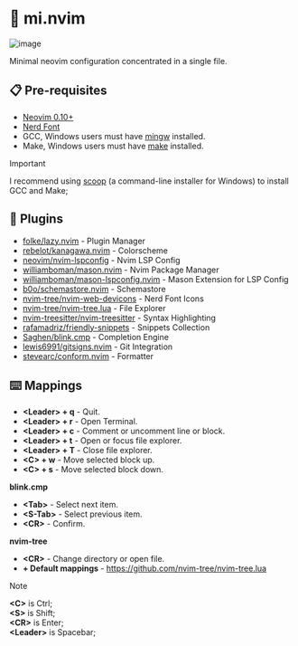 # 📝 mi.nvim

![image](https://github.com/user-attachments/assets/389e9604-693c-4967-8d36-90a1ded2fee8)

Minimal neovim configuration concentrated in a single file.

## 📋 Pre-requisites
- [Neovim 0.10+](https://neovim.io/)
- [Nerd Font](https://www.nerdfonts.com/)
- GCC, Windows users must have [mingw](https://scoop.sh/#/apps?q=mingw&id=965b35870a2cbc6584a302ef1721c7f18faaef24) installed.
- Make, Windows users must have [make](https://scoop.sh/#/apps?q=make&id=c43ff861c0f1713336e5304d85334a29ffb86317) installed.

> [!IMPORTANT]
> I recommend using [scoop](https://scoop.sh/) (a command-line installer for Windows) to install GCC and Make;

## 🧩 Plugins

- [folke/lazy.nvim](https://github.com/folke/lazy.nvim) - Plugin Manager
- [rebelot/kanagawa.nvim](https://github.com/rebelot/kanagawa.nvim) - Colorscheme
- [neovim/nvim-lspconfig](https://github.com/neovim/nvim-lspconfig) - Nvim LSP Config
- [williamboman/mason.nvim](https://github.com/williamboman/mason.nvim) - Nvim Package Manager
- [williamboman/mason-lspconfig.nvim](https://github.com/williamboman/mason-lspconfig.nvim) - Mason Extension for LSP Config
- [b0o/schemastore.nvim](https://github.com/b0o/SchemaStore.nvim) - Schemastore
- [nvim-tree/nvim-web-devicons](https://github.com/nvim-tree/nvim-web-devicons) - Nerd Font Icons
- [nvim-tree/nvim-tree.lua](https://github.com/nvim-tree/nvim-tree.lua) - File Explorer
- [nvim-treesitter/nvim-treesitter](https://github.com/nvim-treesitter/nvim-treesitter) - Syntax Highlighting
- [rafamadriz/friendly-snippets](https://github.com/rafamadriz/friendly-snippets) - Snippets Collection
- [Saghen/blink.cmp](https://github.com/Saghen/blink.cmp) - Completion Engine
- [lewis6991/gitsigns.nvim](https://github.com/lewis6991/gitsigns.nvim) - Git Integration
- [stevearc/conform.nvim](https://github.com/stevearc/conform.nvim) - Formatter

## ⌨️ Mappings

- **\<Leader\> + q** - Quit.
- **\<Leader\> + r** - Open Terminal.
- **\<Leader\> + c** - Comment or uncomment line or block.
- **\<Leader\> + t** - Open or focus file explorer.
- **\<Leader\> + T** - Close file explorer.
- **\<C\> + w** - Move selected block up.
- **\<C\> + s** - Move selected block down.

**blink.cmp**

- **\<Tab\>** - Select next item.
- **\<S-Tab\>** - Select previous item.
- **\<CR\>** - Confirm.

**nvim-tree**

- **\<CR\>** - Change directory or open file.
- **+ Default mappings** - https://github.com/nvim-tree/nvim-tree.lua

> [!NOTE]
> **\<C\>** is Ctrl;\
> **\<S\>** is Shift;\
> **\<CR\>** is Enter;\
> **\<Leader\>** is Spacebar;
